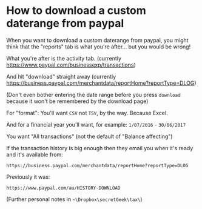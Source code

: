 # How to download a custom daterange from paypal

When you want to download a custom daterange from paypal, you might think that the "reports" tab is what you're after... but you would be wrong!

What you're after is the activity tab. (currently <https://www.paypal.com/businessexp/transactions>)

And hit "download" straight away (currently <https://business.paypal.com/merchantdata/reportHome?reportType=DLOG>)

(Don't even bother entering the date range before you press `download` because it won't be remembered by the download page)

For "format": You'll want `CSV` not `TSV`, by the way. Because Excel.

And for a financial year you'll want, for example: `1/07/2016` - `30/06/2017`

You want "All transactions" (not the default of "Balance affecting")

If the transaction history is big enough then they email you when it's ready and it's available from:

	https://business.paypal.com/merchantdata/reportHome?reportType=DLOG

Previously it was: 

	https://www.paypal.com/au/HISTORY-DOWNLOAD

(Further personal notes in `~\Dropbox\secretGeek\tax\`)